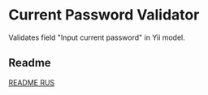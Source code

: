 Current Password Validator
===
Validates field "Input current password" in Yii model.

Readme
---

[README RUS](http://www.elisdn.ru/blog/10/dcurrentpassword-validaciia-tekushego-parolia)